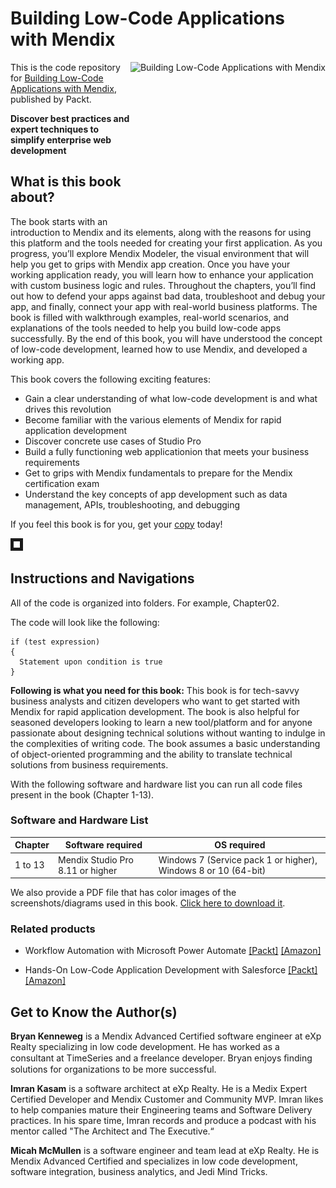 # 	Building Low-Code Applications with Mendix

<a href="https://www.packtpub.com/product/building-low-code-applications-with-mendix/9781800201422"><img src="https://static.packt-cdn.com/products/9781800201422/cover/smaller" alt="Building Low-Code Applications with Mendix" height="256px" align="right"></a>

This is the code repository for [Building Low-Code Applications with Mendix](https://www.packtpub.com/product/building-low-code-applications-with-mendix/9781800201422), published by Packt.

**Discover best practices and expert techniques to simplify enterprise web development**

## What is this book about?
The book starts with an introduction to Mendix and its elements, along with the reasons for using this platform and the tools needed for creating your first application. As you progress, you’ll explore Mendix Modeler, the visual environment that will help you get to grips with Mendix app creation. Once you have your working application ready, you will learn how to enhance your application with custom business logic and rules. Throughout the chapters, you’ll find out how to defend your apps against bad data, troubleshoot and debug your app, and finally, connect your app with real-world business platforms. The book is filled with walkthrough examples, real-world scenarios, and explanations of the tools needed to help you build low-code apps successfully.
By the end of this book, you will have understood the concept of low-code development, learned how to use Mendix, and developed a working app.

This book covers the following exciting features: 
* Gain a clear understanding of what low-code development is and what drives this revolution
* Become familiar with the various elements of Mendix for rapid application development
* Discover concrete use cases of Studio Pro
* Build a fully functioning web applicationion that meets your business requirements
* Get to grips with Mendix fundamentals to prepare for the Mendix certification exam
* Understand the key concepts of app development such as data management, APIs, troubleshooting, and debugging

If you feel this book is for you, get your [copy](https://www.amazon.com/dp/1800201427) today!

<a href="https://www.packtpub.com/?utm_source=github&utm_medium=banner&utm_campaign=GitHubBanner"><img src="https://raw.githubusercontent.com/PacktPublishing/GitHub/master/GitHub.png" alt="https://www.packtpub.com/" border="5" /></a>

## Instructions and Navigations
All of the code is organized into folders. For example, Chapter02.

The code will look like the following:
```
if (test expression)
{
  Statement upon condition is true
}
```

**Following is what you need for this book:**
This book is for tech-savvy business analysts and citizen developers who want to get started with Mendix for rapid application development. The book is also helpful for seasoned developers looking to learn a new tool/platform and for anyone passionate about designing technical solutions without wanting to indulge in the complexities of writing code. The book assumes a basic understanding of object-oriented programming and the ability to translate technical solutions from business requirements.

With the following software and hardware list you can run all code files present in the book (Chapter 1-13).

### Software and Hardware List

| Chapter  | Software required                   | OS required                        |
| -------- | ------------------------------------| -----------------------------------|
| 1 to 13      | Mendix Studio Pro 8.11 or higher                     | Windows 7 (Service pack 1 or higher), Windows 8 or 10 (64-bit) |

We also provide a PDF file that has color images of the screenshots/diagrams used in this book. [Click here to download it](https://static.packt-cdn.com/downloads/9781800201422_ColorImages.pdf).

### Related products <Other books you may enjoy>
* Workflow Automation with Microsoft Power Automate [[Packt]](https://www.packtpub.com/product/workflow-automation-with-microsoft-power-automate/9781839213793) [[Amazon]](https://www.amazon.com/dp/1839213795)

* Hands-On Low-Code Application Development with Salesforce [[Packt]](https://www.packtpub.com/product/hands-on-low-code-application-development-with-salesforce/9781800209770) [[Amazon]](https://www.amazon.com/dp/1800209770)

## Get to Know the Author(s)
**Bryan Kenneweg**
is a Mendix Advanced Certified software engineer at eXp Realty specializing in low code development. He has worked as a consultant at TimeSeries and a freelance developer. Bryan enjoys ﬁnding solutions for organizations to be more successful.

**Imran Kasam**
is a software architect at eXp Realty. He is a Medix Expert Certified Developer and Mendix Customer and Community MVP. Imran likes to help companies mature their Engineering teams and Software Delivery practices. In his spare time, Imran records and produce a podcast with his mentor called "The Architect and The Executive.“

**Micah McMullen**
is a software engineer and team lead at eXp Realty. He is Mendix Advanced Certified and specializes in low code development, software integration, business analytics, and Jedi Mind Tricks.

